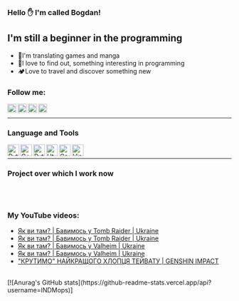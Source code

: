 ### Hello ✋ I'm called Bogdan!

## I'm still a beginner in the programming
- 💮I'm translating games and manga
- 🧩I love to find out, something interesting in programming
- 🏕️Love to travel and discover something new

### Follow me:

[<img align="left" alt="INDMops YouTube" width="20px" src="https://cdn.discordapp.com/attachments/939569454390603837/955786475604160592/youtube.png" />][youtube]
[<img align="left" alt="Twitter INDMops" width="20px" src="https://cdn.discordapp.com/attachments/939569454390603837/955788911567843368/twitter.png">][twitter]
[<img align="left" alt="Instagram INDMops" width="20px" src="https://media.discordapp.net/attachments/939569454390603837/955792728321560596/free-icon-font-instagram-6422200.png">][instagram]
[<img align="left" alt="Discord server INDMops" width="20px" src="https://media.discordapp.net/attachments/939569454390603837/955793288382783498/free-icon-font-discord-6422197.png">][discord]
<br>

___

### Language and Tools

<img align="left" alt="Python" width="26" src="https://img.icons8.com/color/26/000000/python--v1.png">
<img align="left" alt="C++" width="26" src="https://img.icons8.com/color/480/000000/c-plus-plus-logo.png">
<img align="left" alt="Python" width="26" src="https://img.icons8.com/color/480/000000/c-sharp-logo.png">
<img align="left" alt="Html5" width="26" src="https://img.icons8.com/color/48/000000/html-5--v1.png">
<img align="left" alt="Css3" width="26" src="https://img.icons8.com/color/480/000000/css3.png">
<img align="left" alt="Visual Studio Code" width="26" src="https://img.icons8.com/color/480/000000/visual-studio-code-2019.png">
<br>

___

### Project over which I work now


<br>
<br>

### My YouTube videos:
<!-- YOUTUBE:START -->
- [Як ви там? | Бавимось у Tomb Raider | Ukraine](https://www.youtube.com/watch?v=DBtpmwPW2gg)
- [Як ви там? | Бавимось у Tomb Raider | Ukraine](https://www.youtube.com/watch?v=u9IQ90fao3U)
- [Як ви там? | Бавимось у Valheim | Ukraine](https://www.youtube.com/watch?v=ML1VM7bFy8o)
- [Як ви там? | Бавимось у Valheim | Ukraine](https://www.youtube.com/watch?v=GDpkW0DgCh4)
- [&quot;КРУТИМО&quot; НАЙКРАЩОГО ХЛОПЦЯ ТЕЙВАТУ | GENSHIN IMPACT](https://www.youtube.com/watch?v=Ttmqg3_e3mk)
<!-- YOUTUBE:END -->

<br>
[![Anurag's GitHub stats](https://github-readme-stats.vercel.app/api?username=INDMops)]

[youtube]: https://www.youtube.com/c/IndiMops
[twitter]: https://twitter.com/IndiMops
[instagram]: https://www.instagram.com/indmops/
[discord]: https://discord.gg/ujZTbpfys9
